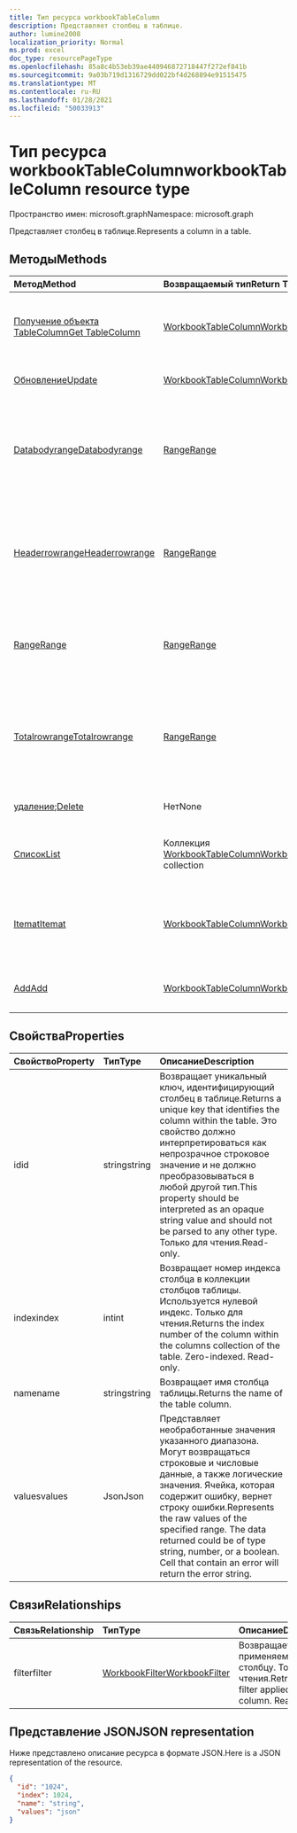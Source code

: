 ```yaml
---
title: Тип ресурса workbookTableColumn
description: Представляет столбец в таблице.
author: lumine2008
localization_priority: Normal
ms.prod: excel
doc_type: resourcePageType
ms.openlocfilehash: 85a8c4b53eb39ae440946872718447f272ef841b
ms.sourcegitcommit: 9a03b719d1316729dd022bf4d268894e91515475
ms.translationtype: MT
ms.contentlocale: ru-RU
ms.lasthandoff: 01/28/2021
ms.locfileid: "50033913"
---
```

# <a name="workbooktablecolumn-resource-type"></a><span data-ttu-id="d78ca-103">Тип ресурса workbookTableColumn</span><span class="sxs-lookup"><span data-stu-id="d78ca-103">workbookTableColumn resource type</span></span>

<span data-ttu-id="d78ca-104">Пространство имен: microsoft.graph</span><span class="sxs-lookup"><span data-stu-id="d78ca-104">Namespace: microsoft.graph</span></span>

<span data-ttu-id="d78ca-105">Представляет столбец в таблице.</span><span class="sxs-lookup"><span data-stu-id="d78ca-105">Represents a column in a table.</span></span>


## <a name="methods"></a><span data-ttu-id="d78ca-106">Методы</span><span class="sxs-lookup"><span data-stu-id="d78ca-106">Methods</span></span>

| <span data-ttu-id="d78ca-107">Метод</span><span class="sxs-lookup"><span data-stu-id="d78ca-107">Method</span></span>           | <span data-ttu-id="d78ca-108">Возвращаемый тип</span><span class="sxs-lookup"><span data-stu-id="d78ca-108">Return Type</span></span>    |<span data-ttu-id="d78ca-109">Описание</span><span class="sxs-lookup"><span data-stu-id="d78ca-109">Description</span></span>|
|:---------------|:--------|:----------|
|[<span data-ttu-id="d78ca-110">Получение объекта TableColumn</span><span class="sxs-lookup"><span data-stu-id="d78ca-110">Get TableColumn</span></span>](../api/tablecolumn-get.md) | [<span data-ttu-id="d78ca-111">WorkbookTableColumn</span><span class="sxs-lookup"><span data-stu-id="d78ca-111">WorkbookTableColumn</span></span>](workbooktablecolumn.md) |<span data-ttu-id="d78ca-112">Чтение свойств и связей объекта tableColumn.</span><span class="sxs-lookup"><span data-stu-id="d78ca-112">Read properties and relationships of tableColumn object.</span></span>|
|[<span data-ttu-id="d78ca-113">Обновление</span><span class="sxs-lookup"><span data-stu-id="d78ca-113">Update</span></span>](../api/tablecolumn-update.md) | [<span data-ttu-id="d78ca-114">WorkbookTableColumn</span><span class="sxs-lookup"><span data-stu-id="d78ca-114">WorkbookTableColumn</span></span>](workbooktablecolumn.md) |<span data-ttu-id="d78ca-115">Обновление объекта TableColumn.</span><span class="sxs-lookup"><span data-stu-id="d78ca-115">Update TableColumn object.</span></span> |
|[<span data-ttu-id="d78ca-116">Databodyrange</span><span class="sxs-lookup"><span data-stu-id="d78ca-116">Databodyrange</span></span>](../api/tablecolumn-databodyrange.md)|[<span data-ttu-id="d78ca-117">Range</span><span class="sxs-lookup"><span data-stu-id="d78ca-117">Range</span></span>](range.md)|<span data-ttu-id="d78ca-118">Получает объект диапазона, связанный с основными данными столбца.</span><span class="sxs-lookup"><span data-stu-id="d78ca-118">Gets the range object associated with the data body of the column.</span></span>|
|[<span data-ttu-id="d78ca-119">Headerrowrange</span><span class="sxs-lookup"><span data-stu-id="d78ca-119">Headerrowrange</span></span>](../api/tablecolumn-headerrowrange.md)|[<span data-ttu-id="d78ca-120">Range</span><span class="sxs-lookup"><span data-stu-id="d78ca-120">Range</span></span>](range.md)|<span data-ttu-id="d78ca-121">Получает объект диапазона, связанный со строкой заголовков столбца.</span><span class="sxs-lookup"><span data-stu-id="d78ca-121">Gets the range object associated with the header row of the column.</span></span>|
|[<span data-ttu-id="d78ca-122">Range</span><span class="sxs-lookup"><span data-stu-id="d78ca-122">Range</span></span>](../api/tablecolumn-range.md)|[<span data-ttu-id="d78ca-123">Range</span><span class="sxs-lookup"><span data-stu-id="d78ca-123">Range</span></span>](range.md)|<span data-ttu-id="d78ca-124">Получает объект диапазона, связанный со всем столбцом.</span><span class="sxs-lookup"><span data-stu-id="d78ca-124">Gets the range object associated with the entire column.</span></span>|
|[<span data-ttu-id="d78ca-125">Totalrowrange</span><span class="sxs-lookup"><span data-stu-id="d78ca-125">Totalrowrange</span></span>](../api/tablecolumn-totalrowrange.md)|[<span data-ttu-id="d78ca-126">Range</span><span class="sxs-lookup"><span data-stu-id="d78ca-126">Range</span></span>](range.md)|<span data-ttu-id="d78ca-127">Получает объект диапазона, связанный со строкой итогов столбца.</span><span class="sxs-lookup"><span data-stu-id="d78ca-127">Gets the range object associated with the totals row of the column.</span></span>|
|<span data-ttu-id="d78ca-128">[удаление](../api/tablecolumn-delete.md);</span><span class="sxs-lookup"><span data-stu-id="d78ca-128">[Delete](../api/tablecolumn-delete.md)</span></span>|<span data-ttu-id="d78ca-129">Нет</span><span class="sxs-lookup"><span data-stu-id="d78ca-129">None</span></span>|<span data-ttu-id="d78ca-130">Удаляет столбец из таблицы.</span><span class="sxs-lookup"><span data-stu-id="d78ca-130">Deletes the column from the table.</span></span>|
|[<span data-ttu-id="d78ca-131">Список</span><span class="sxs-lookup"><span data-stu-id="d78ca-131">List</span></span>](../api/tablecolumn-list.md) | <span data-ttu-id="d78ca-132">Коллекция [WorkbookTableColumn](workbooktablecolumn.md)</span><span class="sxs-lookup"><span data-stu-id="d78ca-132">[WorkbookTableColumn](workbooktablecolumn.md) collection</span></span> |<span data-ttu-id="d78ca-133">Получение коллекции объектов tableColumn.</span><span class="sxs-lookup"><span data-stu-id="d78ca-133">Get tableColumn object collection.</span></span> |
|[<span data-ttu-id="d78ca-134">Itemat</span><span class="sxs-lookup"><span data-stu-id="d78ca-134">Itemat</span></span>](../api/tablecolumncollection-itemat.md)|[<span data-ttu-id="d78ca-135">WorkbookTableColumn</span><span class="sxs-lookup"><span data-stu-id="d78ca-135">WorkbookTableColumn</span></span>](workbooktablecolumn.md)|<span data-ttu-id="d78ca-136">Возвращает столбец на основании его позиции в коллекции.</span><span class="sxs-lookup"><span data-stu-id="d78ca-136">Gets a column based on its position in the collection.</span></span>|
|[<span data-ttu-id="d78ca-137">Add</span><span class="sxs-lookup"><span data-stu-id="d78ca-137">Add</span></span>](../api/tablecolumncollection-add.md)|[<span data-ttu-id="d78ca-138">WorkbookTableColumn</span><span class="sxs-lookup"><span data-stu-id="d78ca-138">WorkbookTableColumn</span></span>](workbooktablecolumn.md)|<span data-ttu-id="d78ca-139">Добавляет новый столбец в таблицу.</span><span class="sxs-lookup"><span data-stu-id="d78ca-139">Adds a new column to the table.</span></span>|

## <a name="properties"></a><span data-ttu-id="d78ca-140">Свойства</span><span class="sxs-lookup"><span data-stu-id="d78ca-140">Properties</span></span>
| <span data-ttu-id="d78ca-141">Свойство</span><span class="sxs-lookup"><span data-stu-id="d78ca-141">Property</span></span>     | <span data-ttu-id="d78ca-142">Тип</span><span class="sxs-lookup"><span data-stu-id="d78ca-142">Type</span></span>   |<span data-ttu-id="d78ca-143">Описание</span><span class="sxs-lookup"><span data-stu-id="d78ca-143">Description</span></span>|
|:---------------|:--------|:----------|
|<span data-ttu-id="d78ca-144">id</span><span class="sxs-lookup"><span data-stu-id="d78ca-144">id</span></span>|<span data-ttu-id="d78ca-145">string</span><span class="sxs-lookup"><span data-stu-id="d78ca-145">string</span></span>|<span data-ttu-id="d78ca-146">Возвращает уникальный ключ, идентифицирующий столбец в таблице.</span><span class="sxs-lookup"><span data-stu-id="d78ca-146">Returns a unique key that identifies the column within the table.</span></span> <span data-ttu-id="d78ca-147">Это свойство должно интерпретироваться как непрозрачное строковое значение и не должно преобразовываться в любой другой тип.</span><span class="sxs-lookup"><span data-stu-id="d78ca-147">This property should be interpreted as an opaque string value and should not be parsed to any other type.</span></span> <span data-ttu-id="d78ca-148">Только для чтения.</span><span class="sxs-lookup"><span data-stu-id="d78ca-148">Read-only.</span></span>|
|<span data-ttu-id="d78ca-149">index</span><span class="sxs-lookup"><span data-stu-id="d78ca-149">index</span></span>|<span data-ttu-id="d78ca-150">int</span><span class="sxs-lookup"><span data-stu-id="d78ca-150">int</span></span>|<span data-ttu-id="d78ca-p102">Возвращает номер индекса столбца в коллекции столбцов таблицы. Используется нулевой индекс. Только для чтения.</span><span class="sxs-lookup"><span data-stu-id="d78ca-p102">Returns the index number of the column within the columns collection of the table. Zero-indexed. Read-only.</span></span>|
|<span data-ttu-id="d78ca-154">name</span><span class="sxs-lookup"><span data-stu-id="d78ca-154">name</span></span>|<span data-ttu-id="d78ca-155">string</span><span class="sxs-lookup"><span data-stu-id="d78ca-155">string</span></span>|<span data-ttu-id="d78ca-156">Возвращает имя столбца таблицы.</span><span class="sxs-lookup"><span data-stu-id="d78ca-156">Returns the name of the table column.</span></span>|
|<span data-ttu-id="d78ca-157">values</span><span class="sxs-lookup"><span data-stu-id="d78ca-157">values</span></span>|<span data-ttu-id="d78ca-158">Json</span><span class="sxs-lookup"><span data-stu-id="d78ca-158">Json</span></span>|<span data-ttu-id="d78ca-p103">Представляет необработанные значения указанного диапазона. Могут возвращаться строковые и числовые данные, а также логические значения. Ячейка, которая содержит ошибку, вернет строку ошибки.</span><span class="sxs-lookup"><span data-stu-id="d78ca-p103">Represents the raw values of the specified range. The data returned could be of type string, number, or a boolean. Cell that contain an error will return the error string.</span></span>|

## <a name="relationships"></a><span data-ttu-id="d78ca-162">Связи</span><span class="sxs-lookup"><span data-stu-id="d78ca-162">Relationships</span></span>
| <span data-ttu-id="d78ca-163">Связь</span><span class="sxs-lookup"><span data-stu-id="d78ca-163">Relationship</span></span> | <span data-ttu-id="d78ca-164">Тип</span><span class="sxs-lookup"><span data-stu-id="d78ca-164">Type</span></span>   |<span data-ttu-id="d78ca-165">Описание</span><span class="sxs-lookup"><span data-stu-id="d78ca-165">Description</span></span>|
|:---------------|:--------|:----------|
|<span data-ttu-id="d78ca-166">filter</span><span class="sxs-lookup"><span data-stu-id="d78ca-166">filter</span></span>|[<span data-ttu-id="d78ca-167">WorkbookFilter</span><span class="sxs-lookup"><span data-stu-id="d78ca-167">WorkbookFilter</span></span>](filter.md)|<span data-ttu-id="d78ca-p104">Возвращает фильтр, применяемый к столбцу. Только для чтения.</span><span class="sxs-lookup"><span data-stu-id="d78ca-p104">Retrieve the filter applied to the column. Read-only.</span></span>|

## <a name="json-representation"></a><span data-ttu-id="d78ca-170">Представление JSON</span><span class="sxs-lookup"><span data-stu-id="d78ca-170">JSON representation</span></span>

<span data-ttu-id="d78ca-171">Ниже представлено описание ресурса в формате JSON.</span><span class="sxs-lookup"><span data-stu-id="d78ca-171">Here is a JSON representation of the resource.</span></span>

<!--{
  "blockType": "resource",
  "optionalProperties": [],
  "keyProperty": "id",
  "baseType": "microsoft.graph.entity",
  "@odata.type": "microsoft.graph.workbookTableColumn"
}-->

```json
{
  "id": "1024",
  "index": 1024,
  "name": "string",
  "values": "json"
}

```

<!-- uuid: 8fcb5dbc-d5aa-4681-8e31-b001d5168d79
2015-10-25 14:57:30 UTC -->
<!-- {
  "type": "#page.annotation",
  "description": "TableColumn resource",
  "keywords": "",
  "section": "documentation",
  "tocPath": ""
}-->


